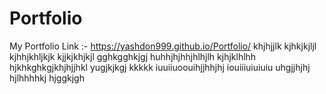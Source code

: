 # Portfolio
My Portfolio Link :-
https://yashdon999.github.io/Portfolio/
khjhjjlk
kjhkjkjljl
kjhhjkhljkjk
kjjkjkhjkjl
gghkgghkjgj
huhhjhjhhjhlhjlh
kjhjklhlhh
hjkhkghkgjkhjhjjhkl
yugjkjkgj
kkkkk
iuuiiuoouihjjhhjhj
iouiiiuiuiuiu
uhgjjhjhj
hjlhhhhkj
hjggkjgh
